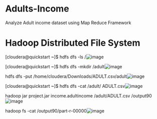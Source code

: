 # Adults-Income
Analyze Adult income dataset using Map Reduce Framework

# Hadoop Distributed File System
[cloudera@quickstart ~]$ hdfs dfs -ls /![image](https://github.com/user-attachments/assets/2c14a6c3-9a3e-4097-8bf1-8f8b90a69729)

[cloudera@quickstart ~]$ hdfs dfs -mkdir /adult![image](https://github.com/user-attachments/assets/200d39b9-c83f-4953-8c0a-4ad067ff8c83)

hdfs dfs -put /home/cloudera/Downloads/ADULT.csv/adult![image](https://github.com/user-attachments/assets/19364286-6a61-4b73-8bc2-279178686dd3)

[cloudera@quickstart ~]$ hdfs dfs -cat /adult/ ADULT.csv![image](https://github.com/user-attachments/assets/d37d7bff-c0a3-4054-ba89-ed97928c9dc5)

hadoop jar project.jar income.adultincome /adult/ADULT.csv /output90![image](https://github.com/user-attachments/assets/6907c75c-e6e6-404d-b066-4a12c9f337d5)

hadoop fs -cat /output90/part-r-00000![image](https://github.com/user-attachments/assets/61856831-75a3-4b89-80bf-b3fa70eb19a0)
